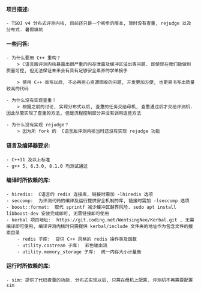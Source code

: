 
#### 项目描述:
    - TSOJ v4 分布式评测内核, 目前还只是一个初步的版本, 暂时没有查重, rejudge 以及分布式. 暑假填坑

#### 一些问答:
    - 为什么要用 C++ 重构？
        > C语言版评测内核暴露出很严重的内存泄露及缓冲区溢出等问题. 即使现在我们能做到质量可控, 但无法保证未来会有具有足够安全素养的学弟接手

        > 使用 C++ 改写以后, 不必再担心资源回收的问题, 开发更加方便, 也更易书写出质量较高的代码

    - 为什么没有实现查重？
        > 根据之前的讨论, 实现分布式以后, 查重的任务交给母机, 查重通过后才交给评测机. 因此尽管实现了查重的方法, 但是流程控制部分并没有调用这些方法

    - 为什么没有实现 rejudge？
        > 因为所 fork 的  C语言版评测内核当时还没有实现 rejudge 功能

#### 语言及编译器要求:
    - C++11 及以上标准
    - g++ 5, 6.3.0, 8.1.0 均测试通过

#### 编译时所依赖的库:
    - hiredis:  C语言的 redis 连接库, 链接时需加 -lhiredis 选项
    - seccomp:  为评测代码的编译及运行提供安全机制的库, 链接时需加 -lseccomp 选项
    - boost::format:  取代 sprintf 减少缓冲区越界风险. sudo apt install libboost-dev 安装完成即可, 无需链接即可使用
    - kerbal 项目地址:  https://git.coding.net/WentsingNee/Kerbal.git , 无需编译即可使用, 编译评测内核时只需提供 kerbal/include 文件夹的地址作为包含文件的搜索目录
        - redis 子库:  提供 C++ 风格的 redis 操作类及函数
        - utility.costream 子库:  彩色输出流
        - utility.memory_storage 子库:  统一内存大小计量衡

#### 运行时所依赖的库:
    - sim: 提供了代码查重的功能. 分布式实现以后, 只需在母机上配置. 评测机不再需要配置 sim
